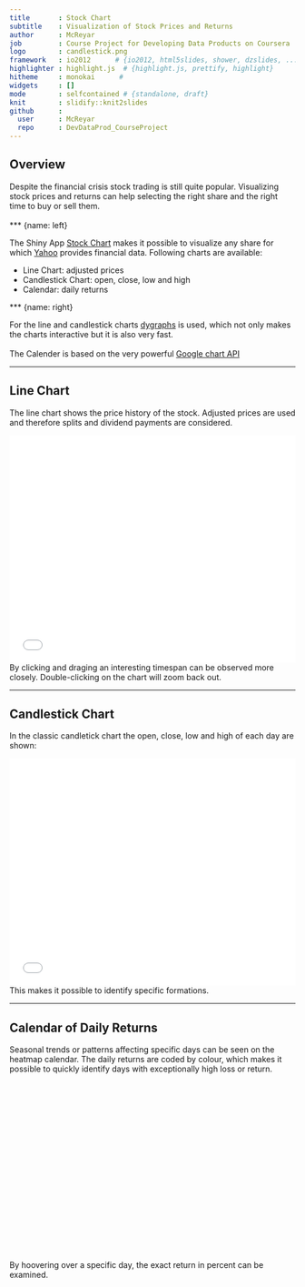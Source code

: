 ```yaml
---
title       : Stock Chart
subtitle    : Visualization of Stock Prices and Returns
author      : McReyar
job         : Course Project for Developing Data Products on Coursera
logo        : candlestick.png
framework   : io2012      # {io2012, html5slides, shower, dzslides, ...}
highlighter : highlight.js  # {highlight.js, prettify, highlight}
hitheme     : monokai      # 
widgets     : []
mode        : selfcontained # {standalone, draft}
knit        : slidify::knit2slides
github      :
  user      : McReyar
  repo      : DevDataProd_CourseProject
---
```


## Overview

Despite the financial crisis stock trading is still quite popular. Visualizing stock prices and returns can help selecting the right share and the right time to buy or sell them.  
<br />
*** {name: left}
  
The Shiny App [Stock Chart](https://mcreyar.shinyapps.io/StockChart/) makes it possible to visualize any share for which [Yahoo](http://finance.yahoo.com/) provides financial data.  Following charts are available:  
* Line Chart: adjusted prices
* Candlestick Chart: open, close, low and high
* Calendar: daily returns
  
*** {name: right}
  
For the line and candlestick charts [dygraphs](http://dygraphs.com/) is used, which not only makes the charts interactive but it is also very fast.  
<br />
The Calender is based on the very powerful [Google chart API](https://developers.google.com/chart/)


---

## Line Chart

The line chart shows the price history of the stock. Adjusted prices are used and therefore splits and dividend payments are considered.

<iframe src=' assets/fig/unnamed-chunk-1.html ' scrolling='no' frameBorder='0' seamless class='rChart dygraph ' id=iframe- chart12605d1250cf ></iframe> <style>iframe.rChart{ width: 100%; height: 400px;}</style>
By clicking and draging an interesting timespan can be observed more closely. Double-clicking on the  chart will zoom back out.

---

## Candlestick Chart

In the classic candletick chart the open, close, low and high of each day are shown:

<iframe src=' assets/fig/unnamed-chunk-2.html ' scrolling='no' frameBorder='0' seamless class='rChart dygraph ' id=iframe- chart126052b1ecd ></iframe> <style>iframe.rChart{ width: 100%; height: 400px;}</style>
This makes it possible to identify specific formations.

---

## Calendar of Daily Returns

Seasonal trends or patterns affecting specific days can be seen on the heatmap calendar.
The daily returns are coded by colour, which makes it possible to quickly identify days with exceptionally high loss or return.

<!-- Calendar generated in R 3.1.1 by googleVis 0.5.5 package -->
<!-- Sun Sep 21 22:07:30 2014 -->


<!-- jsHeader -->
<script type="text/javascript">
 
// jsData 
function gvisDataCalendarID938653835f0 () {
var data = new google.visualization.DataTable();
var datajson =
[
 [
 new Date(2013,0,2),
0.68 
],
[
 new Date(2013,0,3),
0.52 
],
[
 new Date(2013,0,4),
0.28 
],
[
 new Date(2013,0,7),
-2.01 
],
[
 new Date(2013,0,8),
-2.63 
],
[
 new Date(2013,0,9),
3.55 
],
[
 new Date(2013,0,10),
0.43 
],
[
 new Date(2013,0,11),
-2.5 
],
[
 new Date(2013,0,14),
1.85 
],
[
 new Date(2013,0,15),
0.51 
],
[
 new Date(2013,0,16),
-3.38 
],
[
 new Date(2013,0,17),
1.24 
],
[
 new Date(2013,0,18),
-0.29 
],
[
 new Date(2013,0,22),
-1.17 
],
[
 new Date(2013,0,23),
0.18 
],
[
 new Date(2013,0,24),
1.39 
],
[
 new Date(2013,0,25),
-0.39 
],
[
 new Date(2013,0,28),
-1.37 
],
[
 new Date(2013,0,29),
-0.47 
],
[
 new Date(2013,0,30),
1.28 
],
[
 new Date(2013,0,31),
-0.97 
],
[
 new Date(2013,1,1),
1.35 
],
[
 new Date(2013,1,4),
0.45 
],
[
 new Date(2013,1,5),
0.9 
],
[
 new Date(2013,1,6),
0.53 
],
[
 new Date(2013,1,7),
1.49 
],
[
 new Date(2013,1,8),
-1.12 
],
[
 new Date(2013,1,11),
-0.9 
],
[
 new Date(2013,1,12),
0.16 
],
[
 new Date(2013,1,13),
-1.59 
],
[
 new Date(2013,1,14),
0.2 
],
[
 new Date(2013,1,15),
0.13 
],
[
 new Date(2013,1,19),
-0.51 
],
[
 new Date(2013,1,20),
0.17 
],
[
 new Date(2013,1,21),
1.64 
],
[
 new Date(2013,1,22),
0.86 
],
[
 new Date(2013,1,25),
-2.13 
],
[
 new Date(2013,1,26),
0.83 
],
[
 new Date(2013,1,27),
2.26 
],
[
 new Date(2013,1,28),
-0.59 
],
[
 new Date(2013,2,1),
0.49 
],
[
 new Date(2013,2,4),
-0.25 
],
[
 new Date(2013,2,5),
2.04 
],
[
 new Date(2013,2,6),
0.53 
],
[
 new Date(2013,2,7),
2.49 
],
[
 new Date(2013,2,8),
0.22 
],
[
 new Date(2013,2,11),
2.11 
],
[
 new Date(2013,2,12),
1.47 
],
[
 new Date(2013,2,13),
0.7 
],
[
 new Date(2013,2,14),
-0.15 
],
[
 new Date(2013,2,15),
2.14 
],
[
 new Date(2013,2,18),
-1.45 
],
[
 new Date(2013,2,19),
0.39 
],
[
 new Date(2013,2,20),
-0.16 
],
[
 new Date(2013,2,21),
-1.22 
],
[
 new Date(2013,2,22),
0.58 
],
[
 new Date(2013,2,25),
0.04 
],
[
 new Date(2013,2,26),
2.09 
],
[
 new Date(2013,2,27),
-0.48 
],
[
 new Date(2013,2,28),
-0.41 
],
[
 new Date(2013,3,1),
-0.7 
],
[
 new Date(2013,3,2),
-1.36 
],
[
 new Date(2013,3,3),
0.32 
],
[
 new Date(2013,3,4),
0.7 
],
[
 new Date(2013,3,5),
1.44 
],
[
 new Date(2013,3,8),
0.67 
],
[
 new Date(2013,3,9),
0.53 
],
[
 new Date(2013,3,10),
0.7 
],
[
 new Date(2013,3,11),
0.81 
],
[
 new Date(2013,3,12),
0.41 
],
[
 new Date(2013,3,15),
-2.38 
],
[
 new Date(2013,3,16),
0.14 
],
[
 new Date(2013,3,17),
-0.23 
],
[
 new Date(2013,3,18),
-0.66 
],
[
 new Date(2013,3,19),
2.14 
],
[
 new Date(2013,3,22),
-1.16 
],
[
 new Date(2013,3,23),
1.43 
],
[
 new Date(2013,3,24),
3.01 
],
[
 new Date(2013,3,25),
0.92 
],
[
 new Date(2013,3,26),
1.29 
],
[
 new Date(2013,3,29),
-1.02 
],
[
 new Date(2013,3,30),
-0.53 
],
[
 new Date(2013,4,1),
-0.25 
],
[
 new Date(2013,4,2),
1.13 
],
[
 new Date(2013,4,3),
1.66 
],
[
 new Date(2013,4,6),
0.48 
],
[
 new Date(2013,4,7),
0.64 
],
[
 new Date(2013,4,8),
-0.79 
],
[
 new Date(2013,4,9),
0.61 
],
[
 new Date(2013,4,10),
-0.39 
],
[
 new Date(2013,4,13),
0.55 
],
[
 new Date(2013,4,14),
1.42 
],
[
 new Date(2013,4,15),
0.95 
],
[
 new Date(2013,4,16),
-0.45 
],
[
 new Date(2013,4,17),
2.42 
],
[
 new Date(2013,4,20),
-0.2 
],
[
 new Date(2013,4,21),
0.03 
],
[
 new Date(2013,4,22),
-0.83 
],
[
 new Date(2013,4,23),
1.86 
],
[
 new Date(2013,4,24),
0.25 
],
[
 new Date(2013,4,28),
0.11 
],
[
 new Date(2013,4,29),
-1.02 
],
[
 new Date(2013,4,30),
1.46 
],
[
 new Date(2013,4,31),
-1.51 
],
[
 new Date(2013,5,3),
1.74 
],
[
 new Date(2013,5,4),
-1.12 
],
[
 new Date(2013,5,5),
-1.12 
],
[
 new Date(2013,5,6),
1.29 
],
[
 new Date(2013,5,7),
2.74 
],
[
 new Date(2013,5,10),
-0.24 
],
[
 new Date(2013,5,11),
-0.48 
],
[
 new Date(2013,5,12),
-0.86 
],
[
 new Date(2013,5,13),
1.27 
],
[
 new Date(2013,5,14),
-0.32 
],
[
 new Date(2013,5,17),
1.18 
],
[
 new Date(2013,5,18),
1.02 
],
[
 new Date(2013,5,19),
-1.76 
],
[
 new Date(2013,5,20),
-2.55 
],
[
 new Date(2013,5,21),
0.34 
],
[
 new Date(2013,5,24),
-2.13 
],
[
 new Date(2013,5,25),
0.84 
],
[
 new Date(2013,5,26),
2.11 
],
[
 new Date(2013,5,27),
2.38 
],
[
 new Date(2013,5,28),
-0.69 
],
[
 new Date(2013,6,1),
0.78 
],
[
 new Date(2013,6,2),
-1.71 
],
[
 new Date(2013,6,3),
1.4 
],
[
 new Date(2013,6,5),
1.27 
],
[
 new Date(2013,6,8),
0.16 
],
[
 new Date(2013,6,9),
0.3 
],
[
 new Date(2013,6,10),
0.78 
],
[
 new Date(2013,6,11),
1.31 
],
[
 new Date(2013,6,12),
-4.69 
],
[
 new Date(2013,6,15),
3.72 
],
[
 new Date(2013,6,16),
-1.35 
],
[
 new Date(2013,6,17),
0.54 
],
[
 new Date(2013,6,18),
2.71 
],
[
 new Date(2013,6,19),
-0.62 
],
[
 new Date(2013,6,22),
-0.09 
],
[
 new Date(2013,6,23),
0.87 
],
[
 new Date(2013,6,24),
-0.78 
],
[
 new Date(2013,6,25),
-0.23 
],
[
 new Date(2013,6,26),
-1.03 
],
[
 new Date(2013,6,29),
-0.75 
],
[
 new Date(2013,6,30),
0.88 
],
[
 new Date(2013,6,31),
-0.6 
],
[
 new Date(2013,7,1),
1.52 
],
[
 new Date(2013,7,2),
1.12 
],
[
 new Date(2013,7,5),
-0.37 
],
[
 new Date(2013,7,6),
-0.43 
],
[
 new Date(2013,7,7),
-0.58 
],
[
 new Date(2013,7,8),
-0.55 
],
[
 new Date(2013,7,9),
-0.48 
],
[
 new Date(2013,7,12),
-1.03 
],
[
 new Date(2013,7,13),
1.91 
],
[
 new Date(2013,7,14),
-1.95 
],
[
 new Date(2013,7,15),
-1.37 
],
[
 new Date(2013,7,16),
0.72 
],
[
 new Date(2013,7,19),
1.21 
],
[
 new Date(2013,7,20),
-0.09 
],
[
 new Date(2013,7,21),
-0.69 
],
[
 new Date(2013,7,22),
1.18 
],
[
 new Date(2013,7,23),
0.32 
],
[
 new Date(2013,7,26),
0.05 
],
[
 new Date(2013,7,27),
-2.2 
],
[
 new Date(2013,7,28),
0.06 
],
[
 new Date(2013,7,29),
1.61 
],
[
 new Date(2013,7,30),
-0.96 
],
[
 new Date(2013,8,3),
1.05 
],
[
 new Date(2013,8,4),
1.3 
],
[
 new Date(2013,8,5),
0.26 
],
[
 new Date(2013,8,6),
-0.54 
],
[
 new Date(2013,8,9),
1.06 
],
[
 new Date(2013,8,10),
0.91 
],
[
 new Date(2013,8,11),
0.98 
],
[
 new Date(2013,8,12),
0.52 
],
[
 new Date(2013,8,13),
1.39 
],
[
 new Date(2013,8,16),
3.9 
],
[
 new Date(2013,8,17),
1.24 
],
[
 new Date(2013,8,18),
1.1 
],
[
 new Date(2013,8,19),
0.54 
],
[
 new Date(2013,8,20),
-2.02 
],
[
 new Date(2013,8,23),
0.75 
],
[
 new Date(2013,8,24),
1.27 
],
[
 new Date(2013,8,25),
-0.41 
],
[
 new Date(2013,8,26),
0.73 
],
[
 new Date(2013,8,27),
-0.54 
],
[
 new Date(2013,8,30),
-1.04 
],
[
 new Date(2013,9,1),
0.21 
],
[
 new Date(2013,9,2),
0.08 
],
[
 new Date(2013,9,3),
-2.21 
],
[
 new Date(2013,9,4),
1.7 
],
[
 new Date(2013,9,7),
-0.44 
],
[
 new Date(2013,9,8),
-1.07 
],
[
 new Date(2013,9,9),
-0.84 
],
[
 new Date(2013,9,10),
3.87 
],
[
 new Date(2013,9,11),
-0.77 
],
[
 new Date(2013,9,14),
1.25 
],
[
 new Date(2013,9,15),
-1.07 
],
[
 new Date(2013,9,16),
1.83 
],
[
 new Date(2013,9,17),
1.62 
],
[
 new Date(2013,9,18),
0.19 
],
[
 new Date(2013,9,21),
-0.86 
],
[
 new Date(2013,9,22),
0.83 
],
[
 new Date(2013,9,23),
5.34 
],
[
 new Date(2013,9,24),
-0.03 
],
[
 new Date(2013,9,25),
1.71 
],
[
 new Date(2013,9,28),
-1 
],
[
 new Date(2013,9,29),
-0.17 
],
[
 new Date(2013,9,30),
0.02 
],
[
 new Date(2013,9,31),
0.63 
],
[
 new Date(2013,10,1),
1.94 
],
[
 new Date(2013,10,4),
-0.18 
],
[
 new Date(2013,10,5),
0.59 
],
[
 new Date(2013,10,6),
-0.36 
],
[
 new Date(2013,10,7),
-1.19 
],
[
 new Date(2013,10,8),
1.51 
],
[
 new Date(2013,10,11),
-0.72 
],
[
 new Date(2013,10,12),
-0.15 
],
[
 new Date(2013,10,13),
0.63 
],
[
 new Date(2013,10,14),
1.44 
],
[
 new Date(2013,10,15),
0.73 
],
[
 new Date(2013,10,18),
1.68 
],
[
 new Date(2013,10,19),
-1 
],
[
 new Date(2013,10,20),
-3.31 
],
[
 new Date(2013,10,21),
0.36 
],
[
 new Date(2013,10,22),
2.29 
],
[
 new Date(2013,10,25),
-2.18 
],
[
 new Date(2013,10,26),
1.34 
],
[
 new Date(2013,10,27),
-0.04 
],
[
 new Date(2013,10,29),
-0.35 
],
[
 new Date(2013,11,2),
-0.07 
],
[
 new Date(2013,11,3),
-1.61 
],
[
 new Date(2013,11,4),
-0.38 
],
[
 new Date(2013,11,5),
0.94 
],
[
 new Date(2013,11,6),
1.85 
],
[
 new Date(2013,11,9),
-0.37 
],
[
 new Date(2013,11,10),
-0.73 
],
[
 new Date(2013,11,11),
-0.85 
],
[
 new Date(2013,11,12),
0.3 
],
[
 new Date(2013,11,13),
0.65 
],
[
 new Date(2013,11,16),
0.67 
],
[
 new Date(2013,11,17),
0.86 
],
[
 new Date(2013,11,18),
-0.29 
],
[
 new Date(2013,11,19),
-0.24 
],
[
 new Date(2013,11,20),
1.11 
],
[
 new Date(2013,11,23),
-0.2 
],
[
 new Date(2013,11,24),
0.32 
],
[
 new Date(2013,11,26),
1.05 
],
[
 new Date(2013,11,27),
-0.99 
],
[
 new Date(2013,11,30),
-0.72 
],
[
 new Date(2013,11,31),
0.42 
],
[
 new Date(2014,0,2),
0.13 
],
[
 new Date(2014,0,3),
0.7 
],
[
 new Date(2014,0,6),
0.57 
],
[
 new Date(2014,0,7),
1.52 
],
[
 new Date(2014,0,8),
0.22 
],
[
 new Date(2014,0,9),
0.93 
],
[
 new Date(2014,0,10),
-0.16 
],
[
 new Date(2014,0,13),
-0.85 
],
[
 new Date(2014,0,14),
-0.49 
],
[
 new Date(2014,0,15),
0.44 
],
[
 new Date(2014,0,16),
-0.29 
],
[
 new Date(2014,0,17),
0.18 
],
[
 new Date(2014,0,21),
0.86 
],
[
 new Date(2014,0,22),
1.91 
],
[
 new Date(2014,0,23),
-2.12 
],
[
 new Date(2014,0,24),
-3.3 
],
[
 new Date(2014,0,27),
0.52 
],
[
 new Date(2014,0,28),
-0.2 
],
[
 new Date(2014,0,29),
-5.33 
],
[
 new Date(2014,0,30),
-2.5 
],
[
 new Date(2014,0,31),
-1 
],
[
 new Date(2014,1,3),
-1.74 
],
[
 new Date(2014,1,4),
-0.84 
],
[
 new Date(2014,1,5),
-0.52 
],
[
 new Date(2014,1,6),
1.05 
],
[
 new Date(2014,1,7),
3.55 
],
[
 new Date(2014,1,10),
0.11 
],
[
 new Date(2014,1,11),
2.36 
],
[
 new Date(2014,1,12),
-1.56 
],
[
 new Date(2014,1,13),
1.07 
],
[
 new Date(2014,1,14),
0.51 
],
[
 new Date(2014,1,18),
0.36 
],
[
 new Date(2014,1,19),
-1.71 
],
[
 new Date(2014,1,20),
0.91 
],
[
 new Date(2014,1,21),
-0.99 
],
[
 new Date(2014,1,24),
1.02 
],
[
 new Date(2014,1,25),
-2.17 
],
[
 new Date(2014,1,26),
-0.13 
],
[
 new Date(2014,1,27),
1.54 
],
[
 new Date(2014,1,28),
0.28 
],
[
 new Date(2014,2,3),
-0.54 
],
[
 new Date(2014,2,4),
1.57 
],
[
 new Date(2014,2,5),
-1.11 
],
[
 new Date(2014,2,6),
0.05 
],
[
 new Date(2014,2,7),
-0.25 
],
[
 new Date(2014,2,10),
-1.28 
],
[
 new Date(2014,2,11),
-0.96 
],
[
 new Date(2014,2,12),
-0.99 
],
[
 new Date(2014,2,13),
-2.04 
],
[
 new Date(2014,2,14),
1 
],
[
 new Date(2014,2,17),
1.88 
],
[
 new Date(2014,2,18),
-1.1 
],
[
 new Date(2014,2,19),
-1.45 
],
[
 new Date(2014,2,20),
1.22 
],
[
 new Date(2014,2,21),
-0.93 
],
[
 new Date(2014,2,24),
0.69 
],
[
 new Date(2014,2,25),
0.49 
],
[
 new Date(2014,2,26),
-0.4 
],
[
 new Date(2014,2,27),
-0.26 
],
[
 new Date(2014,2,28),
1.01 
],
[
 new Date(2014,2,31),
0.83 
],
[
 new Date(2014,3,1),
2.17 
],
[
 new Date(2014,3,2),
0.08 
],
[
 new Date(2014,3,3),
0.37 
],
[
 new Date(2014,3,4),
-1.09 
],
[
 new Date(2014,3,7),
-1.41 
],
[
 new Date(2014,3,8),
-1.15 
],
[
 new Date(2014,3,9),
2.2 
],
[
 new Date(2014,3,10),
-2.55 
],
[
 new Date(2014,3,11),
-1.27 
],
[
 new Date(2014,3,14),
0.97 
],
[
 new Date(2014,3,15),
0.83 
],
[
 new Date(2014,3,16),
1.42 
],
[
 new Date(2014,3,17),
1.49 
],
[
 new Date(2014,3,21),
-0.08 
],
[
 new Date(2014,3,22),
-0.21 
],
[
 new Date(2014,3,23),
2.41 
],
[
 new Date(2014,3,24),
-0.59 
],
[
 new Date(2014,3,25),
-0.92 
],
[
 new Date(2014,3,28),
-1.26 
],
[
 new Date(2014,3,29),
1.05 
],
[
 new Date(2014,3,30),
0.51 
],
[
 new Date(2014,4,1),
-0.43 
],
[
 new Date(2014,4,2),
1.15 
],
[
 new Date(2014,4,5),
1.55 
],
[
 new Date(2014,4,6),
-0.86 
],
[
 new Date(2014,4,7),
-0.37 
],
[
 new Date(2014,4,8),
0.17 
],
[
 new Date(2014,4,9),
0.41 
],
[
 new Date(2014,4,12),
1.14 
],
[
 new Date(2014,4,13),
0.64 
],
[
 new Date(2014,4,14),
-0.34 
],
[
 new Date(2014,4,15),
-1.34 
],
[
 new Date(2014,4,16),
-0.3 
],
[
 new Date(2014,4,19),
0.41 
],
[
 new Date(2014,4,20),
-1.35 
],
[
 new Date(2014,4,21),
1.06 
],
[
 new Date(2014,4,22),
0.67 
],
[
 new Date(2014,4,23),
0.43 
],
[
 new Date(2014,4,27),
1.33 
],
[
 new Date(2014,4,28),
0.12 
],
[
 new Date(2014,4,29),
0.6 
],
[
 new Date(2014,4,30),
0.08 
],
[
 new Date(2014,5,2),
0.48 
],
[
 new Date(2014,5,3),
-0.01 
],
[
 new Date(2014,5,4),
-0.4 
],
[
 new Date(2014,5,5),
1.1 
],
[
 new Date(2014,5,6),
1.05 
],
[
 new Date(2014,5,9),
-0.21 
],
[
 new Date(2014,5,10),
-0.51 
],
[
 new Date(2014,5,11),
-2.3 
],
[
 new Date(2014,5,12),
-1.42 
],
[
 new Date(2014,5,13),
0.08 
],
[
 new Date(2014,5,16),
0.19 
],
[
 new Date(2014,5,17),
-0.07 
],
[
 new Date(2014,5,18),
0.02 
],
[
 new Date(2014,5,19),
0.26 
],
[
 new Date(2014,5,20),
-0.54 
],
[
 new Date(2014,5,23),
-0.95 
],
[
 new Date(2014,5,24),
-1.3 
],
[
 new Date(2014,5,25),
-1.62 
],
[
 new Date(2014,5,26),
0.76 
],
[
 new Date(2014,5,27),
0.41 
],
[
 new Date(2014,5,30),
-1.02 
],
[
 new Date(2014,6,1),
0.72 
],
[
 new Date(2014,6,2),
-0.41 
],
[
 new Date(2014,6,3),
0.7 
],
[
 new Date(2014,6,7),
0.45 
],
[
 new Date(2014,6,8),
-1.78 
],
[
 new Date(2014,6,9),
0 
],
[
 new Date(2014,6,10),
0 
],
[
 new Date(2014,6,11),
1.03 
],
[
 new Date(2014,6,14),
1.12 
],
[
 new Date(2014,6,15),
-0.32 
],
[
 new Date(2014,6,16),
-1.3 
],
[
 new Date(2014,6,17),
-1.21 
],
[
 new Date(2014,6,18),
1.4 
],
[
 new Date(2014,6,21),
0.52 
],
[
 new Date(2014,6,22),
1.12 
],
[
 new Date(2014,6,23),
-2.34 
],
[
 new Date(2014,6,24),
-1.82 
],
[
 new Date(2014,6,25),
-0.96 
],
[
 new Date(2014,6,28),
-0.11 
],
[
 new Date(2014,6,29),
-0.6 
],
[
 new Date(2014,6,30),
-0.02 
],
[
 new Date(2014,6,31),
-1.48 
],
[
 new Date(2014,7,1),
-0.08 
],
[
 new Date(2014,7,4),
-0.37 
],
[
 new Date(2014,7,5),
1.12 
],
[
 new Date(2014,7,6),
-2.42 
],
[
 new Date(2014,7,7),
1.27 
],
[
 new Date(2014,7,8),
0.66 
],
[
 new Date(2014,7,11),
0.14 
],
[
 new Date(2014,7,12),
-0.27 
],
[
 new Date(2014,7,13),
1.25 
],
[
 new Date(2014,7,14),
1.75 
],
[
 new Date(2014,7,15),
-0.77 
],
[
 new Date(2014,7,18),
1.48 
],
[
 new Date(2014,7,19),
0.48 
],
[
 new Date(2014,7,20),
1.41 
],
[
 new Date(2014,7,21),
0.12 
],
[
 new Date(2014,7,22),
-0.03 
],
[
 new Date(2014,7,25),
0.68 
],
[
 new Date(2014,7,26),
0.21 
],
[
 new Date(2014,7,27),
-0.31 
],
[
 new Date(2014,7,28),
-0.85 
],
[
 new Date(2014,7,29),
-0.24 
],
[
 new Date(2014,8,2),
-1.04 
],
[
 new Date(2014,8,3),
0.37 
],
[
 new Date(2014,8,4),
-0.38 
],
[
 new Date(2014,8,5),
-0.61 
],
[
 new Date(2014,8,8),
2.64 
],
[
 new Date(2014,8,9),
0.18 
],
[
 new Date(2014,8,10),
0.01 
],
[
 new Date(2014,8,11),
-0.45 
],
[
 new Date(2014,8,12),
-0.54 
],
[
 new Date(2014,8,15),
-0.5 
],
[
 new Date(2014,8,16),
0.8 
],
[
 new Date(2014,8,17),
0.35 
],
[
 new Date(2014,8,18),
0.64 
],
[
 new Date(2014,8,19),
0.6 
] 
];
data.addColumn('date','date');
data.addColumn('number','daily.returns');
data.addRows(datajson);
return(data);
}
 
// jsDrawChart
function drawChartCalendarID938653835f0() {
var data = gvisDataCalendarID938653835f0();
var options = {};
options["width"] =    865;
options["height"] =    300;
options["title"] = "Daily Returns";
options["calendar"] = {yearLabel: {fontName: 'Times-Roman'
                                                        ,fontSize: 32
                                                        ,color: '#1A8763'
                                                        ,bold: true}
                                            ,cellSize: 15
                                            ,cellColor: {stroke: 'red'
                                                        ,strokeOpacity: 0.2 }
                                            ,focusedCellColor: {stroke:'red'}
                                            };

    var chart = new google.visualization.Calendar(
    document.getElementById('CalendarID938653835f0')
    );
    chart.draw(data,options);
    

}
  
 
// jsDisplayChart
(function() {
var pkgs = window.__gvisPackages = window.__gvisPackages || [];
var callbacks = window.__gvisCallbacks = window.__gvisCallbacks || [];
var chartid = "calendar";
  
// Manually see if chartid is in pkgs (not all browsers support Array.indexOf)
var i, newPackage = true;
for (i = 0; newPackage && i < pkgs.length; i++) {
if (pkgs[i] === chartid)
newPackage = false;
}
if (newPackage)
  pkgs.push(chartid);
  
// Add the drawChart function to the global list of callbacks
callbacks.push(drawChartCalendarID938653835f0);
})();
function displayChartCalendarID938653835f0() {
  var pkgs = window.__gvisPackages = window.__gvisPackages || [];
  var callbacks = window.__gvisCallbacks = window.__gvisCallbacks || [];
  window.clearTimeout(window.__gvisLoad);
  // The timeout is set to 100 because otherwise the container div we are
  // targeting might not be part of the document yet
  window.__gvisLoad = setTimeout(function() {
  var pkgCount = pkgs.length;
  google.load("visualization", "1", { packages:pkgs, callback: function() {
  if (pkgCount != pkgs.length) {
  // Race condition where another setTimeout call snuck in after us; if
  // that call added a package, we must not shift its callback
  return;
}
while (callbacks.length > 0)
callbacks.shift()();
} });
}, 100);
}
 
// jsFooter
</script>
 
<!-- jsChart -->  
<script type="text/javascript" src="https://www.google.com/jsapi?callback=displayChartCalendarID938653835f0"></script>
 
<!-- divChart -->
  
<div id="CalendarID938653835f0" 
  style="width: 865; height: 300;">
</div>

By hoovering over a specific day, the exact return in percent can be examined.
